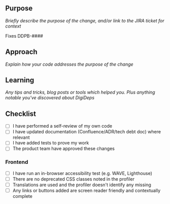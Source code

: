 ## Purpose
_Briefly describe the purpose of the change, and/or link to the JIRA ticket for context_

Fixes DDPB-####

## Approach
_Explain how your code addresses the purpose of the change_

## Learning
_Any tips and tricks, blog posts or tools which helped you. Plus anything notable you've discovered about DigiDeps_

## Checklist
- [ ] I have performed a self-review of my own code
- [ ] I have updated documentation (Confluence/ADR/tech debt doc) where relevant
- [ ] I have added tests to prove my work
- [ ] The product team have approved these changes

### Frontend
- [ ] I have run an in-browser accessibility test (e.g. WAVE, Lighthouse)
- [ ] There are no deprecated CSS classes noted in the profiler
- [ ] Translations are used and the profiler doesn't identify any missing
- [ ] Any links or buttons added are screen reader friendly and contextually complete
